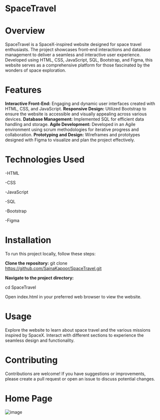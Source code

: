 # SpaceTravel

# Overview
SpaceTravel is a SpaceX-inspired website designed for space travel enthusiasts. The project showcases front-end interactions and database management to deliver a seamless and interactive user experience. Developed using HTML, CSS, JavaScript, SQL, Bootstrap, and Figma, this website serves as a comprehensive platform for those fascinated by the wonders of space exploration.

# Features
**Interactive Front-End:** Engaging and dynamic user interfaces created with HTML, CSS, and JavaScript.
**Responsive Design:** Utilized Bootstrap to ensure the website is accessible and visually appealing across various devices.
**Database Management:** Implemented SQL for efficient data handling and storage.
**Agile Development:** Developed in an Agile environment using scrum methodologies for iterative progress and collaboration.
**Prototyping and Design:** Wireframes and prototypes designed with Figma to visualize and plan the project effectively.

# Technologies Used
-HTML

-CSS

-JavaScript

-SQL

-Bootstrap

-Figma

# Installation
To run this project locally, follow these steps:

**Clone the repository:**
git clone https://github.com/SainaKapoor/SpaceTravel.git

**Navigate to the project directory:**

cd SpaceTravel

Open index.html in your preferred web browser to view the website.

# Usage
Explore the website to learn about space travel and the various missions inspired by SpaceX. Interact with different sections to experience the seamless design and functionality.

# Contributing
Contributions are welcome! If you have suggestions or improvements, please create a pull request or open an issue to discuss potential changes.

# Home Page

![image](https://github.com/user-attachments/assets/28e55a4b-5e72-405a-8c17-2a195aac8231)


